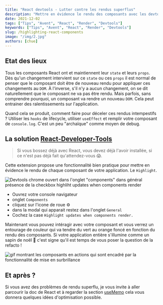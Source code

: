 ```yaml
---
title: "React devtools - Lutter contre les rendus superflus"
description: "Mettre en évidence le rendu des composants avec les devtools pour prévenir du superflu"
date: 2021-12-02
tags: ["Tips", "Avent", "React", "Render", "Devtools"]
keywords: ["Tips", "Avent", "React", "Render", "Devtools"]
slug: /highlighting-react-components
image: "/img/2.jpg"
authors: [chue]
---
```


## Etat des lieux

Tous les composants React ont et maintiennent leur `state` et leurs `props`.
Dès qu'un changement intervient sur ce `state` ou ces `props` il est normal de penser que le composant doit être de nouveau rendu pour appliquer ces changements au `DOM`.
À l'inverse, s'il n'y a aucun changement, on se dit naturellement que le composant ne va pas être rendu.
Mais parfois, sans comprendre pourquoi, un composant va rendre un nouveau `DOM`.
Cela peut entrainer des ralentissements sur l'application.

<!--truncate-->

Quand cela se produit, comment faire pour déceler ces rendus intempestifs ?
Utiliser les `hooks` de lifecycle, utiliser `useEffect` et remplir votre composant de `console.log`.
C'est un peu "archaïque" comme moyen de debug.

## La solution [React-Developer-Tools](https://chrome.google.com/webstore/detail/react-developer-tools/fmkadmapgofadopljbjfkapdkoienihi?hl=en)

> Si vous bossez déjà avec React, vous devez déjà l'avoir installée, si ce n'est pas déjà fait qu'attendez-vous 😱.

Cette extension propose une fonctionnalité bien pratique pour mettre en évidence le rendu de chaque composant de votre application. Le `Highlight`.

![Devtools chrome ouvert dans l'onglet "components" dans général présence de la checkbox highliht updates when components render](/img/react-dev-tools.png)

- Ouvrez votre console navigateur
- onglet `Components`
- cliquez sur l'icone de roue ⚙️
- dans la modal qui apparait restez dans l'onglet `General`
- Cochez la case `Highlight updates when components render.`

Maintenant vous pouvez intéragir avec votre composant et vous verrez un entourage de couleur qui va tendre du vert au orange foncé en fonction du rendu des composants.
Si votre application entière s'illumine comme un sapin de noël 🎄 c'est signe qu'il est temps de vous poser la question de la refacto !

![gif montrant les composants en actions qui sont encadré par la fonctionnalité de mise en surbrillance](/img/react-dev-tools.gif)

## Et après ?

Si vous avez des problèmes de rendu superflu, je vous invite à aller parcourir la doc de React et à regarder la section [useMemo](https://reactjs.org/docs/hooks-reference.html#usememo) cela vous donnera quelques idées d'optimisation possible.
